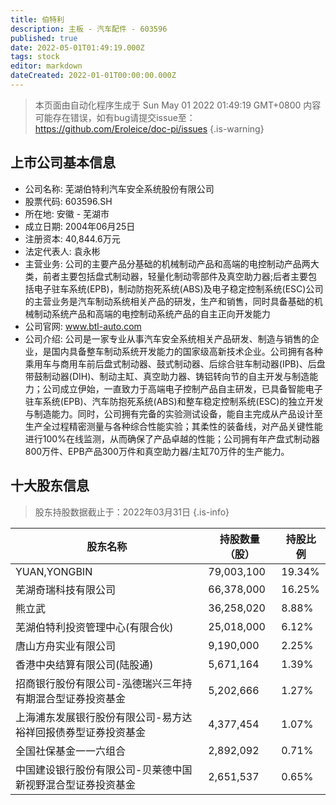```yaml
---
title: 伯特利
description: 主板 - 汽车配件 - 603596
published: true
date: 2022-05-01T01:49:19.000Z
tags: stock
editor: markdown
dateCreated: 2022-01-01T00:00:00.000Z
---
```


> 本页面由自动化程序生成于 Sun May 01 2022 01:49:19 GMT+0800
> 内容可能存在错误，如有bug请提交issue至：https://github.com/Eroleice/doc-pi/issues
{.is-warning}

## 上市公司基本信息
- 公司名称: 芜湖伯特利汽车安全系统股份有限公司
- 股票代码: 603596.SH
- 所在地: 安徽 - 芜湖市
- 成立日期: 2004年06月25日
- 注册资本: 40,844.6万元
- 法定代表人: 袁永彬
- 主营业务: 公司的主要产品分基础的机械制动产品和高端的电控制动产品两大类，前者主要包括盘式制动器，轻量化制动零部件及真空助力器;后者主要包括电子驻车系统(EPB)，制动防抱死系统(ABS)及电子稳定控制系统(ESC)公司的主营业务是汽车制动系统相关产品的研发，生产和销售，同时具备基础的机械制动系统产品和高端的电控制动系统产品的自主正向开发能力
- 公司官网: www.btl-auto.com
- 公司介绍: 公司是一家专业从事汽车安全系统相关产品研发、制造与销售的企业，是国内具备整车制动系统开发能力的国家级高新技术企业。公司拥有各种乘用车与商用车前后盘式制动器、鼓式制动器、后综合驻车制动器(IPB)、后盘带鼓制动器(DIH)、制动主缸、真空助力器、铸铝转向节的自主开发与制造能力；公司成立伊始，一直致力于高端电子控制产品自主研发，已具备智能电子驻车系统(EPB)、汽车防抱死系统(ABS)和整车稳定控制系统(ESC)的独立开发与制造能力。同时，公司拥有完备的实验测试设备，能自主完成从产品设计至生产全过程精密测量与各种综合性能实验；其柔性的装备线，对产品关键性能进行100%在线监测，从而确保了产品卓越的性能；公司拥有年产盘式制动器800万件、EPB产品300万件和真空助力器/主缸70万件的生产能力。


## 十大股东信息
> 股东持股数据截止于：2022年03月31日
{.is-info}

| 股东名称 | 持股数量（股） | 持股比例 |
| --- | --- | --- |
| YUAN,YONGBIN | 79,003,100 | 19.34% |
| 芜湖奇瑞科技有限公司 | 66,378,000 | 16.25% |
| 熊立武 | 36,258,020 | 8.88% |
| 芜湖伯特利投资管理中心(有限合伙) | 25,018,000 | 6.12% |
| 唐山方舟实业有限公司 | 9,190,000 | 2.25% |
| 香港中央结算有限公司(陆股通) | 5,671,164 | 1.39% |
| 招商银行股份有限公司-泓德瑞兴三年持有期混合型证券投资基金 | 5,202,666 | 1.27% |
| 上海浦东发展银行股份有限公司-易方达裕祥回报债券型证券投资基金 | 4,377,454 | 1.07% |
| 全国社保基金一一六组合 | 2,892,092 | 0.71% |
| 中国建设银行股份有限公司-贝莱德中国新视野混合型证券投资基金 | 2,651,537 | 0.65% |




